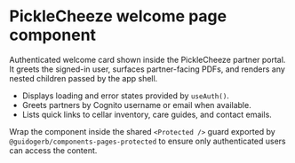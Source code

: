 # PickleCheeze welcome page component

Authenticated welcome card shown inside the PickleCheeze partner portal. It greets the signed-in
user, surfaces partner-facing PDFs, and renders any nested children passed by the app shell.

- Displays loading and error states provided by `useAuth()`.
- Greets partners by Cognito username or email when available.
- Lists quick links to cellar inventory, care guides, and contact emails.

Wrap the component inside the shared `<Protected />` guard exported by
`@guidogerb/components-pages-protected` to ensure only authenticated users can access the content.
